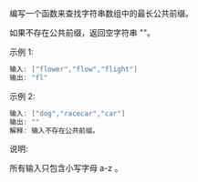编写一个函数来查找字符串数组中的最长公共前缀。

如果不存在公共前缀，返回空字符串 ""。

示例 1:

```java
输入: ["flower","flow","flight"]
输出: "fl"

```
示例 2:

```java
输入: ["dog","racecar","car"]
输出: ""
解释: 输入不存在公共前缀。

```
说明:

所有输入只包含小写字母 a-z 。
